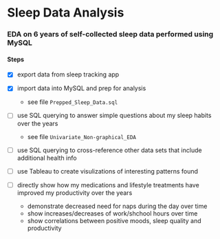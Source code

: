 # Sleep Data Analysis
### EDA on 6 years of self-collected sleep data performed using MySQL

#### Steps
- [x] export data from sleep tracking app
- [x] import data into MySQL and prep for analysis 
    - see file `Prepped_Sleep_Data.sql`

- [ ] use SQL querying to answer simple questions about my sleep habits over the years
    - see file `Univariate_Non-graphical_EDA`

- [ ] use SQL querying to cross-reference other data sets that include additional health info

- [ ] use Tableau to create visulizations of interesting patterns found

- [ ] directly show how my medications and lifestyle treatments have improved my productivity over the years
    - demonstrate decreased need for naps during the day over time
    - show increases/decreases of work/shchool hours over time
    - show correlations between positive moods, sleep quality and productivity